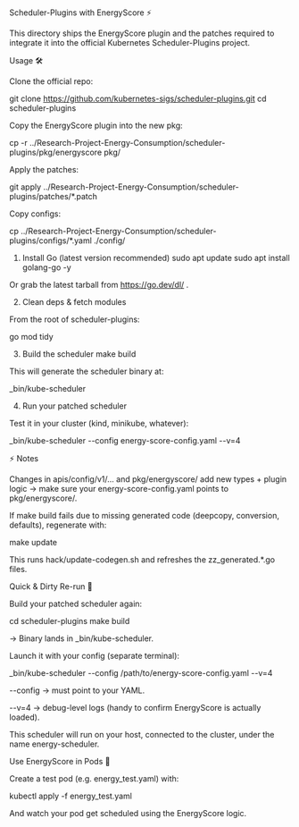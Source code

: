 Scheduler-Plugins with EnergyScore ⚡️

This directory ships the EnergyScore plugin and the patches required to integrate it into the official Kubernetes Scheduler-Plugins project.

Usage 🛠️

Clone the official repo:

git clone https://github.com/kubernetes-sigs/scheduler-plugins.git
cd scheduler-plugins


Copy the EnergyScore plugin into the new pkg:

cp -r ../Research-Project-Energy-Consumption/scheduler-plugins/pkg/energyscore pkg/


Apply the patches:

git apply ../Research-Project-Energy-Consumption/scheduler-plugins/patches/*.patch


Copy configs:

cp ../Research-Project-Energy-Consumption/scheduler-plugins/configs/*.yaml ./config/

1. Install Go (latest version recommended)
sudo apt update
sudo apt install golang-go -y


Or grab the latest tarball from https://go.dev/dl/
.

2. Clean deps & fetch modules

From the root of scheduler-plugins:

go mod tidy

3. Build the scheduler
make build


This will generate the scheduler binary at:

_bin/kube-scheduler

4. Run your patched scheduler

Test it in your cluster (kind, minikube, whatever):

_bin/kube-scheduler --config energy-score-config.yaml --v=4

⚡ Notes

Changes in apis/config/v1/... and pkg/energyscore/ add new types + plugin logic → make sure your energy-score-config.yaml points to pkg/energyscore/.

If make build fails due to missing generated code (deepcopy, conversion, defaults), regenerate with:

make update


This runs hack/update-codegen.sh and refreshes the zz_generated.*.go files.

Quick & Dirty Re-run 🚀

Build your patched scheduler again:

cd scheduler-plugins
make build


→ Binary lands in _bin/kube-scheduler.

Launch it with your config (separate terminal):

_bin/kube-scheduler --config /path/to/energy-score-config.yaml --v=4


--config → must point to your YAML.

--v=4 → debug-level logs (handy to confirm EnergyScore is actually loaded).

This scheduler will run on your host, connected to the cluster, under the name energy-scheduler.

Use EnergyScore in Pods 🧪

Create a test pod (e.g. energy_test.yaml) with:

kubectl apply -f energy_test.yaml


And watch your pod get scheduled using the EnergyScore logic.